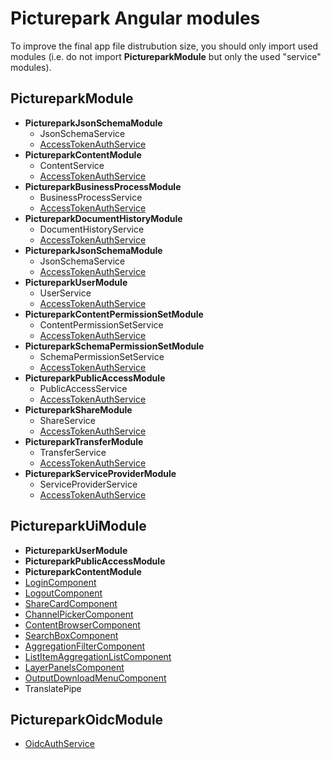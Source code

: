 # Picturepark Angular modules

To improve the final app file distrubution size, you should only import used modules (i.e. do not import **PictureparkModule** but only the used "service" modules).

## PictureparkModule

- **PictureparkJsonSchemaModule**
  - JsonSchemaService
  - [AccessTokenAuthService](auth/AccessTokenAuthService.md)
- **PictureparkContentModule**
  - ContentService
  - [AccessTokenAuthService](auth/AccessTokenAuthService.md)
- **PictureparkBusinessProcessModule**
  - BusinessProcessService
  - [AccessTokenAuthService](auth/AccessTokenAuthService.md)
- **PictureparkDocumentHistoryModule**
  - DocumentHistoryService
  - [AccessTokenAuthService](auth/AccessTokenAuthService.md)
- **PictureparkJsonSchemaModule**
  - JsonSchemaService
  - [AccessTokenAuthService](auth/AccessTokenAuthService.md)
- **PictureparkUserModule**
  - UserService
  - [AccessTokenAuthService](auth/AccessTokenAuthService.md)
- **PictureparkContentPermissionSetModule**
  - ContentPermissionSetService
  - [AccessTokenAuthService](auth/AccessTokenAuthService.md)
- **PictureparkSchemaPermissionSetModule**
  - SchemaPermissionSetService
  - [AccessTokenAuthService](auth/AccessTokenAuthService.md)
- **PictureparkPublicAccessModule**
  - PublicAccessService
  - [AccessTokenAuthService](auth/AccessTokenAuthService.md)
- **PictureparkShareModule**
  - ShareService
  - [AccessTokenAuthService](auth/AccessTokenAuthService.md)
- **PictureparkTransferModule**
  - TransferService
  - [AccessTokenAuthService](auth/AccessTokenAuthService.md)
- **PictureparkServiceProviderModule**
  - ServiceProviderService
  - [AccessTokenAuthService](auth/AccessTokenAuthService.md)
    
## PictureparkUiModule

- **PictureparkUserModule**
- **PictureparkPublicAccessModule**
- **PictureparkContentModule**
- [LoginComponent](pp-login.md)
- [LogoutComponent](pp-logout.md)
- [ShareCardComponent](pp-share-card.md)
- [ChannelPickerComponent](pp-content-picker.md)
- [ContentBrowserComponent](pp-content-browser.md)
- [SearchBoxComponent](pp-search-box.md)
- [AggregationFilterComponent](pp-aggregation-filter.md)
- [ListItemAggregationListComponent](pp-list-item-aggregation-list.md)
- [LayerPanelsComponent](pp-layer-panels.md)
- [OutputDownloadMenuComponent](pp-output-download-menu.md)
- TranslatePipe

## PictureparkOidcModule

- [OidcAuthService](auth/OidcAuthService.md)